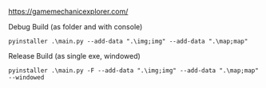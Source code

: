 

https://gamemechanicexplorer.com/

Debug Build (as folder and with console)
```
pyinstaller .\main.py --add-data ".\img;img" --add-data ".\map;map"
```


Release Build (as single exe, windowed)
```
pyinstaller .\main.py -F --add-data ".\img;img" --add-data ".\map;map" --windowed
```
